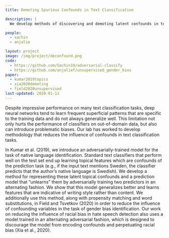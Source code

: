 ```yaml
---
title: Demoting Spurious Confounds in Text Classification

description: |
  We develop methods of discovering and demoting latent confounds in text classifcation which correspond to superficial patterns specific to the training set but don't generalize well.

people:
  - sachin
  - anjalie

layout: project
image: /img/project/deconfound.png
code: 
  - https://github.com/Sachin19/adversarial-classify
  - https://github.com/anjalief/unsupervised_gender_bias
paper:
  - kumar2019topics
  - xia2020demoting
  - field2020unsupervised
last-updated: 2020-01-11
---
```


Despite impressive performance on many text classification tasks, deep neural networks tend to learn frequent superficial patterns that are specific to the training data and do not always generalize well. This limitation not only hurts the performance of classifiers on out-of-domain data, but also can introduce problematic biases. Our lab has worked to develop methodology that reduces the influence of confounds in text classification tasks.

In Kumar et al. (2019), we introduce an adversarially-trained model for the task of native language identification. Standard text classifiers that perform well on the test set end up learning topical features which are confounds of the prediction task (e.g., if the input text mentions Sweden, the classifier predicts that the author’s native language is Swedish). We develop a method for representing these latent topical confounds and a prediction model that “unlearns” them by adversarially training two predictors in an alternating fashion. We show that this model generalizes better and learns features that are indicative of writing style rather than content. We additionally use this method, along with propensity matching and word substitutions, in Field and Tsvetkov (2020) in order to reduce the influence of confounding variables in the task of gender bias identification. Our work on reducing the influence of racial bias in hate speech detection also uses a model trained in an alternating adversarial fashion, which is designed to discourage the model from encoding confounds and perpetuating racial bias (Xia et al., 2020).
